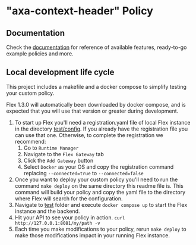 # "axa-context-header" Policy

## Documentation
Check the [documentation](./.pdk/docs/TABLE_OF_CONTENTS.md) for reference of available features, ready-to-go example policies and more. 

## Local development life cycle

This project includes a makefile and a docker compose to simplify testing your custom policy.

Flex 1.3.0 will automatically been downloaded by docker compose, and is expected that you will use that version or greater during development.

1. To start up Flex you'll need a registration.yaml file of local Flex instance in the directory [test/config](test/config). If you already have the registration file you can use that one. Otherwise, to complete the registration we recommend:
    1. Go to `Runtime Manager`
    2. Navigate to the `Flex Gateway` tab
    3. Click the `Add Gateway` button
    4. Select `Docker` as your OS and copy the registration command replacing `--connected=true` to `--connected=false`
2. Once you want to deploy your custom policy you'll need to run the command `make deploy` on the same directory this readme file is.
   This command will build your policy and copy the yaml file to the directory where Flex will search for the configuration.
3. Navigate to [test](test) folder and execute `docker compose up` to start the Flex instance and the backend.
4. Hit your API to see your policy in action. `curl http://127.0.0.1:8081/my/path -v`
5. Each time you make modifications to your policy, rerun `make deploy` to make those modifications impact in your running Flex instance. 
